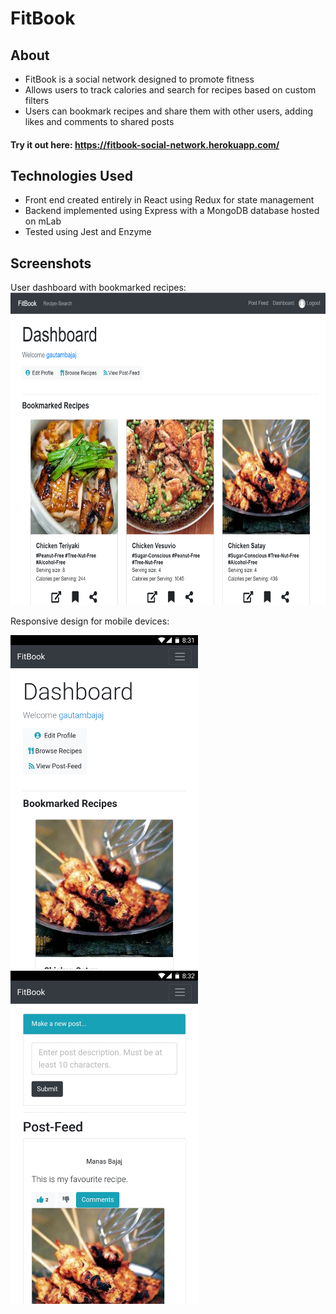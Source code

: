 # FitBook

## About
* FitBook is a social network designed to promote fitness
* Allows users to track calories and search for recipes based on custom filters
* Users can bookmark recipes and share them with other users, adding likes and comments to shared posts
#### Try it out here: https://fitbook-social-network.herokuapp.com/

## Technologies Used
- Front end created entirely in React using Redux for state management
- Backend implemented using Express with a MongoDB database hosted on mLab
- Tested using Jest and Enzyme

## Screenshots
User dashboard with bookmarked recipes:
<br/>
<img src="client/public/screenshots/laptop.PNG" height="500" >

Responsive design for mobile devices:
<br/>
<p float="center">
  <img src="client/public/screenshots/phone_dashboard.jpg" width="300" >
  <img src="client/public/screenshots/phone_feed.jpg" width="300" >
</p>

